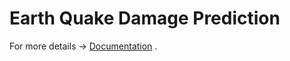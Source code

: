 # Earth Quake Damage Prediction

For more details -> [Documentation](https://github.com/kalyankk12345/Earth-Quake-Damage-prediction/blob/main/MajorProject_EarthQuakePredictioModel.pdf) .
